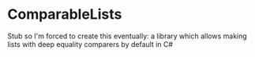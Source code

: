 # ComparableLists
Stub so I'm forced to create this eventually: a library which allows making lists with deep equality comparers by default in C#
